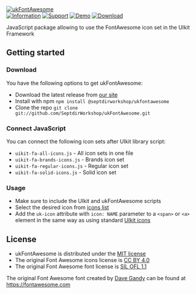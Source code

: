 [![ukFontAwesome](https://www.septdir.com/images/solutions/projects/6/en-GB/cover.jpg)](https://www.septdir.com/solutions/uikit/icons/ukfontawesome)  
[![Information](https://img.shields.io/badge/information--0.svg?style=for-the-badge&colorA=555&colorB=555&logoWidth=20)](https://www.septdir.com/solutions/uikit/icons/ukfontawesome)
[![Support](https://img.shields.io/badge/support--0.svg?style=for-the-badge&colorA=555&colorB=555&logoWidth=20)](https://www.septdir.com/support#solution=ukfontawesome)
[![Demo](https://img.shields.io/badge/demo--0.svg?style=for-the-badge&colorA=555&colorB=555&logoWidth=20)](https://uikit.septdir.com/ukfontawesome)
[![Download](https://img.shields.io/github/release/SeptdirWorkshop/ukFontAwesome.svg?style=for-the-badge&colorA=555&colorB=1e87f0&label=download)](https://www.septdir.com/solutions/download?element=uikit_fa_icons)

JavaScript package allowing to use the FontAwesome icon set in the UIkit Framework

## Getting started
### Download
You have the following options to get ukFontAwesome:
* Download the latest release from [our site](https://www.septdir.com/solutions/download?element=uikit_fa_icons)
* Install with npm `npm install @septdirworkshop/ukfontawesome`
* Clone the repo `git clone git://github.com/SeptdirWorkshop/ukFontAwesome.git`

### Connect JavaScript
You can connect the following icon sets after UIkit library script:
* `uikit-fa-all-icons.js` - All icon sets in one file
* `uikit-fa-brands-icons.js` - Brands icon set
* `uikit-fa-regular-icons.js` - Regular icon set
* `uikit-fa-solid-icons.js` - Solid icon set

### Usage
* Make sure to include the UIkit and ukFontAwesome scripts
* Select the desired icon from [icons list](https://uikit.septdir.com/ukfontawesome)
* Add the `uk-icon` attribute with `icon: NAME` parameter to a `<span>` or `<a>` element  in the same way as using standard [UIkit icons](https://getuikit.com/docs/icon)

## License
* ukFontAwesome is distributed under the [MIT license](https://opensource.org/licenses/MIT)
* The original Font Awesome icons license is  [CC BY 4.0](https://creativecommons.org/licenses/by/4.0/)
* The original Font Awesome font license is [SIL OFL 1.1](https://scripts.sil.org/OFL)

The original Font Awesome font created by [Dave Gandy](http://twitter.com/davegandy) can be found at https://fontawesome.com